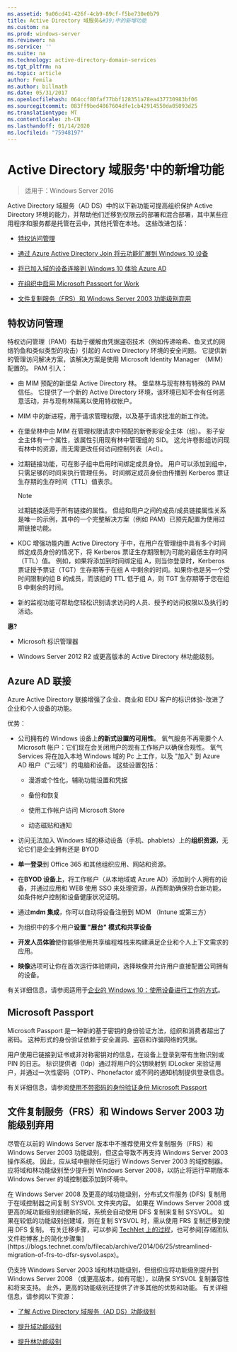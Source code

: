 ```yaml
---
ms.assetid: 9a06cd41-426f-4cb9-89cf-f5be730e0b79
title: Active Directory 域服务&#39;中的新增功能
ms.custom: na
ms.prod: windows-server
ms.reviewer: na
ms.service: ''
ms.suite: na
ms.technology: active-directory-domain-services
ms.tgt_pltfrm: na
ms.topic: article
author: Femila
ms.author: billmath
ms.date: 05/31/2017
ms.openlocfilehash: 064ccf80faf77bbf128351a78ea437730983bf06
ms.sourcegitcommit: 083ff9bed4867604dfe1cb42914550da05093d25
ms.translationtype: MT
ms.contentlocale: zh-CN
ms.lasthandoff: 01/14/2020
ms.locfileid: "75948197"
---
```

# <a name="what39s-new-in-active-directory-domain-services"></a>Active Directory 域服务&#39;中的新增功能 

>适用于：Windows Server 2016

Active Directory 域服务（AD DS）中的以下新功能可提高组织保护 Active Directory 环境的能力，并帮助他们迁移到仅限云的部署和混合部署，其中某些应用程序和服务都是托管在云中，其他托管在本地。 这些改进包括：  
  
-   [特权访问管理](https://technet.microsoft.com/library/mt150258.aspx   
)  
  
- [通过 Azure Active Directory Join 将云功能扩展到 Windows 10 设备](https://azure.microsoft.com/documentation/articles/active-directory-azureadjoin-overview/)   
  
- [将已加入域的设备连接到 Windows 10 体验 Azure AD](https://azure.microsoft.com/documentation/articles/active-directory-azureadjoin-devices-group-policy/)   
  
- [在组织中启用 Microsoft Passport for Work](https://azure.microsoft.com/documentation/articles/active-directory-azureadjoin-passport-deployment/)    
  
-  [文件复制服务（FRS）和 Windows Server 2003 功能级别弃用](ad-ds/active-directory-functional-levels.md)  
  
  
## <a name="BKMK_PAM"></a>特权访问管理  
特权访问管理（PAM）有助于缓解由凭据盗窃技术（例如传递哈希、鱼叉式的网络钓鱼和类似类型的攻击）引起的 Active Directory 环境的安全问题。 它提供新的管理访问解决方案，该解决方案是使用 Microsoft Identity Manager （MIM）配置的。 PAM 引入：  
  
-   由 MIM 预配的新堡垒 Active Directory 林。 堡垒林与现有林有特殊的 PAM 信任。 它提供了一个新的 Active Directory 环境，该环境已知不会有任何恶意活动，并与现有林隔离以使用特权帐户。  
  
-   MIM 中的新进程，用于请求管理权限，以及基于请求批准的新工作流。  
  
-   在堡垒林中由 MIM 在管理权限请求中预配的新卷影安全主体（组）。 影子安全主体有一个属性，该属性引用现有林中管理组的 SID。 这允许卷影组访问现有林中的资源，而无需更改任何访问控制列表（Acl）。  
  
-   过期链接功能，可在影子组中启用时间绑定成员身份。 用户可以添加到组中，只需足够的时间来执行管理任务。 时间绑定成员身份由传播到 Kerberos 票证生存期的生存时间（TTL）值表示。  
  
    > [!NOTE]  
    > 过期链接适用于所有链接的属性。 但组和用户之间的成员/成员链接属性关系是唯一的示例，其中的一个完整解决方案（例如 PAM）已预先配置为使用过期链接功能。  
  
-   KDC 增强功能内置 Active Directory 于中，在用户在管理组中具有多个时间绑定成员身份的情况下，将 Kerberos 票证生存期限制为可能的最低生存时间（TTL）值。 例如，如果将添加到时间绑定组 A，则当你登录时，Kerberos 票证授予票证（TGT）生存期等于在组 A 中剩余的时间。如果你也是另一个受时间限制的组 B 的成员，而该组的 TTL 低于组 A，则 TGT 生存期等于您在组 B 中剩余的时间。  
  
-   新的监视功能可帮助您轻松识别请求访问的人员、授予的访问权限以及执行的活动。  
  
**惠?**  
  
-   Microsoft 标识管理器  
  
-   Windows Server 2012 R2 或更高版本的 Active Directory 林功能级别。  
  
## <a name="BKMK_AzureADJoin"></a>Azure AD 联接  
Azure Active Directory 联接增强了企业、商业和 EDU 客户的标识体验-改进了企业和个人设备的功能。  
  
优势：  
  
-   公司拥有的 Windows 设备上**的新式设置的可用性**。 氧气服务不再需要个人 Microsoft 帐户：它们现在会关闭用户的现有工作帐户以确保合规性。 氧气 Services 将在加入本地 Windows 域的 Pc 上工作，以及 "加入" 到 Azure AD 租户（"云域"）的电脑和设备。 这些设置包括：  
  
    -   漫游或个性化，辅助功能设置和凭据  
  
    -   备份和恢复  
  
    -   使用工作帐户访问 Microsoft Store  
  
    -   动态磁贴和通知  
  
-   访问无法加入 Windows 域的移动设备（手机、phablets）上的**组织资源**，无论它们是企业拥有还是 BYOD  
  
-   **单一登录**到 Office 365 和其他组织应用、网站和资源。  
  
-   在**BYOD 设备上**，将工作帐户（从本地域或 Azure AD）添加到个人拥有的设备，并通过应用和 WEB 使用 SSO 来处理资源，从而帮助确保符合新功能，如条件帐户控制和设备健康状况证明。  
  
-   通过**mdm 集成**，你可以自动将设备注册到 MDM （Intune 或第三方）  
  
-   为组织中的多个用户**设置 "展台" 模式和共享设备**  
  
-   **开发人员体验**使你能够使用共享编程堆栈来构建满足企业和个人上下文需求的应用。  
  
-   **映像**选项可让你在首次运行体验期间，选择映像并允许用户直接配置公司拥有的设备。  
  
有关详细信息，请参阅适用于[企业的 Windows 10：使用设备进行工作的方式](https://azure.microsoft.com/documentation/articles/active-directory-azureadjoin-windows10-devices-overview/?rnd=1)。  
  
## <a name="BKMK_IDLocker"></a>Microsoft Passport  
Microsoft Passport 是一种新的基于密钥的身份验证方法，组织和消费者超出了密码。 这种形式的身份验证依赖于安全漏洞、盗窃和诈骗网络的凭据。  
  
用户使用已链接到证书或非对称密钥对的信息，在设备上登录到带有生物识别或 PIN 的日志。 标识提供者（Idp）通过将用户的公钥映射到 IDLocker 来验证用户，并通过一次性密码（OTP）、Phonefactor 或不同的通知机制提供登录信息。  
  
有关详细信息，请参阅[使用不带密码的身份验证身份 Microsoft Passport](https://azure.microsoft.com/documentation/articles/active-directory-azureadjoin-passport/)  
  
## <a name="BKMK_FRSDeprecation"></a>文件复制服务（FRS）和 Windows Server 2003 功能级别弃用  
尽管在以前的 Windows Server 版本中不推荐使用文件复制服务（FRS）和 Windows Server 2003 功能级别，但这会导致不再支持 Windows Server 2003 操作系统。 因此，应从域中删除任何运行 Windows Server 2003 的域控制器。 应将域和林功能级别至少提升到 Windows Server 2008，以防止将运行早期版本 Windows Server 的域控制器添加到环境中。  
  
在 Windows Server 2008 及更高的域功能级别，分布式文件服务 (DFS) 复制用于在域控制器之间复制 SYSVOL 文件夹内容。 如果在 Windows Server 2008 或更高的域功能级别创建新的域，系统会自动使用 DFS 复制来复制 SYSVOL。 如果在较低的功能级别创建域，则在复制 SYSVOL 时，需从使用 FRS 复制迁移到使用 DFS 复制。 有关迁移步骤，可以参阅 [TechNet 上的过程](https://technet.microsoft.com/library/dd640019(v=WS.10).aspx)，也可参阅[存储团队文件柜博客上的简化步骤集](https://blogs.technet.com/b/filecab/archive/2014/06/25/streamlined-migration-of-frs-to-dfsr-sysvol.aspx)。  
  
仍支持 Windows Server 2003 域和林功能级别，但组织应将功能级别提升到 Windows Server 2008 （或更高版本，如有可能），以确保 SYSVOL 复制兼容性和将来支持。 此外，更高的功能级别还提供了许多其他的优势和功能。 有关详细信息，请参阅以下资源：  
  
-   [了解 Active Directory 域服务（AD DS）功能级别](ad-ds/active-directory-functional-levels.md)  
  
-   [提升域功能级别](https://technet.microsoft.com/library/cc753104.aspx)  
  
-   [提升林功能级别](https://technet.microsoft.com/library/cc730985.aspx)  
  
